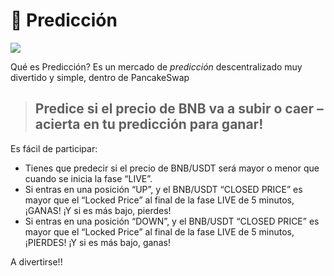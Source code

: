 # 🔮 Predicción

![](../.gitbook/assets/masthead%20%285%29%20%284%29%20%284%29.png)

Qué es Predicción? Es un mercado de _predicción_ descentralizado muy divertido y simple, dentro de PancakeSwap

> ## Predice si el precio de BNB va a subir o caer – acierta en tu predicción para ganar!

Es fácil de participar:

* Tienes que predecir si el precio de BNB/USDT será mayor o menor que cuando se inicia la fase “LIVE”.
* Si entras en una posición “UP”, y el BNB/USDT “CLOSED PRICE” es mayor que el “Locked Price” al final de la fase LIVE de 5 minutos, ¡GANAS! ¡Y si es más bajo, pierdes! 
* Si entras en una posición “DOWN”, y el BNB/USDT “CLOSED PRICE” es mayor que el “Locked Price” al final de la fase LIVE de 5 minutos, ¡PIERDES! ¡Y si es más bajo, ganas!

A divertirse!!

